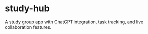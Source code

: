 # study-hub
A study group app with ChatGPT integration, task tracking, and live collaboration features.
